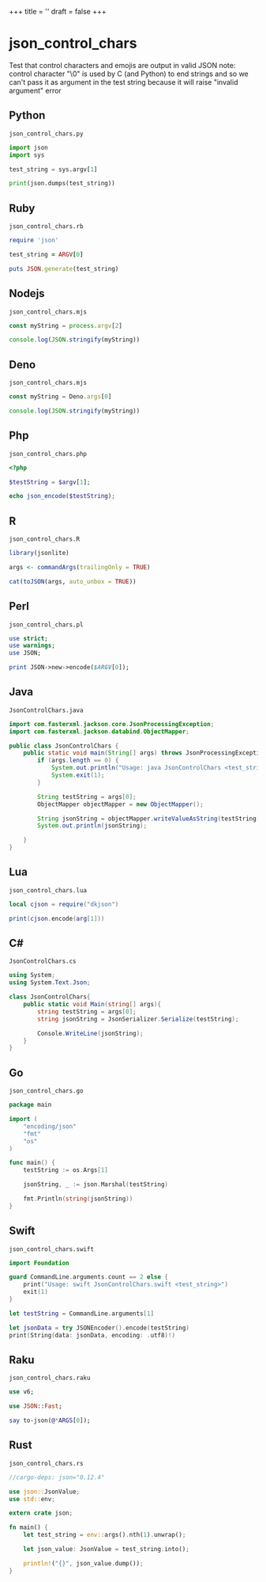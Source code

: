 +++
title = ''
draft = false
+++

# json_control_chars

Test that control characters and emojis are output in valid JSON
note: control character "\0" is used by C (and Python) to end strings and so we can't
pass it as argument in the test string because it will raise "invalid argument" error


## Python

`json_control_chars.py`

```python
import json
import sys

test_string = sys.argv[1]

print(json.dumps(test_string))
```

## Ruby

`json_control_chars.rb`

```ruby
require 'json'

test_string = ARGV[0]

puts JSON.generate(test_string)
```

## Nodejs

`json_control_chars.mjs`

```javascript
const myString = process.argv[2]

console.log(JSON.stringify(myString))
```

## Deno

`json_control_chars.mjs`

```javascript
const myString = Deno.args[0]

console.log(JSON.stringify(myString))
```

## Php

`json_control_chars.php`

```php
<?php

$testString = $argv[1];

echo json_encode($testString);
```

## R

`json_control_chars.R`

```r
library(jsonlite)

args <- commandArgs(trailingOnly = TRUE)

cat(toJSON(args, auto_unbox = TRUE))
```

## Perl

`json_control_chars.pl`

```perl
use strict;
use warnings;
use JSON;

print JSON->new->encode($ARGV[0]);
```

## Java

`JsonControlChars.java`

```java
import com.fasterxml.jackson.core.JsonProcessingException;
import com.fasterxml.jackson.databind.ObjectMapper;

public class JsonControlChars {
    public static void main(String[] args) throws JsonProcessingException{
        if (args.length == 0) {
            System.out.println("Usage: java JsonControlChars <test_string>");
            System.exit(1);
        }

        String testString = args[0];
        ObjectMapper objectMapper = new ObjectMapper();

        String jsonString = objectMapper.writeValueAsString(testString);
        System.out.println(jsonString);

    }
}
```

## Lua

`json_control_chars.lua`

```lua
local cjson = require("dkjson")

print(cjson.encode(arg[1]))
```

## C#

`JsonControlChars.cs`

```csharp
using System;
using System.Text.Json;

class JsonControlChars{
    public static void Main(string[] args){
        string testString = args[0];
        string jsonString = JsonSerializer.Serialize(testString);

        Console.WriteLine(jsonString);
    }
}
```

## Go

`json_control_chars.go`

```go
package main

import (
	"encoding/json"
	"fmt"
	"os"
)

func main() {
	testString := os.Args[1]

	jsonString, _ := json.Marshal(testString)

	fmt.Println(string(jsonString))
}
```

## Swift

`json_control_chars.swift`

```swift
import Foundation

guard CommandLine.arguments.count == 2 else {
    print("Usage: swift JsonControlChars.swift <test_string>")
    exit(1)
}

let testString = CommandLine.arguments[1]

let jsonData = try JSONEncoder().encode(testString)
print(String(data: jsonData, encoding: .utf8)!)
```

## Raku

`json_control_chars.raku`

```raku
use v6;

use JSON::Fast;

say to-json(@*ARGS[0]);
```

## Rust

`json_control_chars.rs`

```rust
//cargo-deps: json="0.12.4"

use json::JsonValue;
use std::env;

extern crate json;

fn main() {
    let test_string = env::args().nth(1).unwrap();

    let json_value: JsonValue = test_string.into();

    println!("{}", json_value.dump());
}
```

